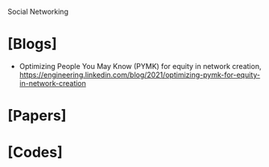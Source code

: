 Social Networking

# [Blogs]
+ Optimizing People You May Know (PYMK) for equity in network creation, https://engineering.linkedin.com/blog/2021/optimizing-pymk-for-equity-in-network-creation

# [Papers]

# [Codes]

